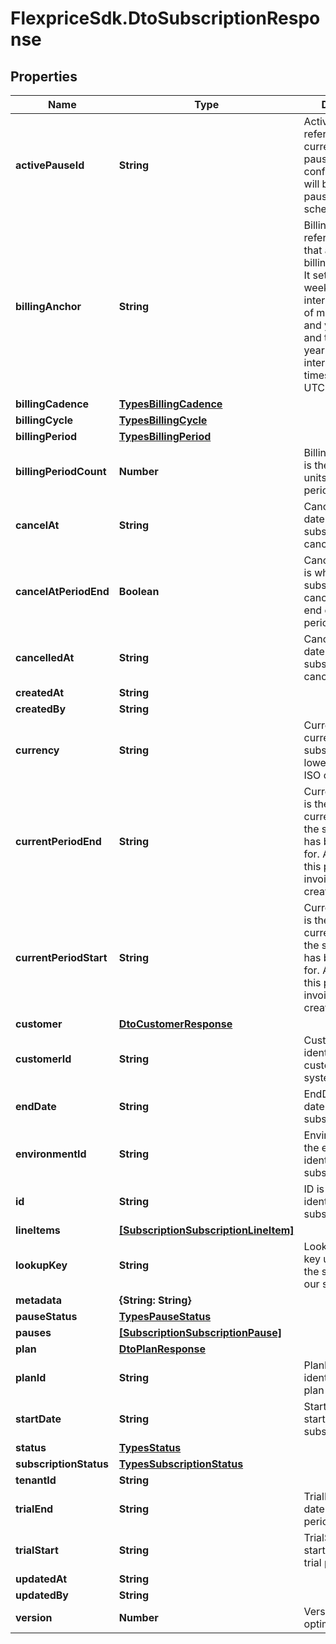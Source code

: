 # FlexpriceSdk.DtoSubscriptionResponse

## Properties

Name | Type | Description | Notes
------------ | ------------- | ------------- | -------------
**activePauseId** | **String** | ActivePauseID references the current active pause configuration This will be null if no pause is active or scheduled | [optional] 
**billingAnchor** | **String** | BillingAnchor is the reference point that aligns future billing cycle dates. It sets the day of week for week intervals, the day of month for month and year intervals, and the month of year for year intervals. The timestamp is in UTC format. | [optional] 
**billingCadence** | [**TypesBillingCadence**](TypesBillingCadence.md) |  | [optional] 
**billingCycle** | [**TypesBillingCycle**](TypesBillingCycle.md) |  | [optional] 
**billingPeriod** | [**TypesBillingPeriod**](TypesBillingPeriod.md) |  | [optional] 
**billingPeriodCount** | **Number** | BillingPeriodCount is the total number units of the billing period. | [optional] 
**cancelAt** | **String** | CancelAt is the date the subscription will be canceled | [optional] 
**cancelAtPeriodEnd** | **Boolean** | CancelAtPeriodEnd is whether the subscription was canceled at the end of the current period | [optional] 
**cancelledAt** | **String** | CanceledAt is the date the subscription was canceled | [optional] 
**createdAt** | **String** |  | [optional] 
**createdBy** | **String** |  | [optional] 
**currency** | **String** | Currency is the currency of the subscription in lowercase 3 digit ISO codes | [optional] 
**currentPeriodEnd** | **String** | CurrentPeriodEnd is the end of the current period that the subscription has been invoiced for. At the end of this period, a new invoice will be created. | [optional] 
**currentPeriodStart** | **String** | CurrentPeriodStart is the end of the current period that the subscription has been invoiced for. At the end of this period, a new invoice will be created. | [optional] 
**customer** | [**DtoCustomerResponse**](DtoCustomerResponse.md) |  | [optional] 
**customerId** | **String** | CustomerID is the identifier for the customer in our system | [optional] 
**endDate** | **String** | EndDate is the end date of the subscription | [optional] 
**environmentId** | **String** | EnvironmentID is the environment identifier for the subscription | [optional] 
**id** | **String** | ID is the unique identifier for the subscription | [optional] 
**lineItems** | [**[SubscriptionSubscriptionLineItem]**](SubscriptionSubscriptionLineItem.md) |  | [optional] 
**lookupKey** | **String** | LookupKey is the key used to lookup the subscription in our system | [optional] 
**metadata** | **{String: String}** |  | [optional] 
**pauseStatus** | [**TypesPauseStatus**](TypesPauseStatus.md) |  | [optional] 
**pauses** | [**[SubscriptionSubscriptionPause]**](SubscriptionSubscriptionPause.md) |  | [optional] 
**plan** | [**DtoPlanResponse**](DtoPlanResponse.md) |  | [optional] 
**planId** | **String** | PlanID is the identifier for the plan in our system | [optional] 
**startDate** | **String** | StartDate is the start date of the subscription | [optional] 
**status** | [**TypesStatus**](TypesStatus.md) |  | [optional] 
**subscriptionStatus** | [**TypesSubscriptionStatus**](TypesSubscriptionStatus.md) |  | [optional] 
**tenantId** | **String** |  | [optional] 
**trialEnd** | **String** | TrialEnd is the end date of the trial period | [optional] 
**trialStart** | **String** | TrialStart is the start date of the trial period | [optional] 
**updatedAt** | **String** |  | [optional] 
**updatedBy** | **String** |  | [optional] 
**version** | **Number** | Version is used for optimistic locking | [optional] 


